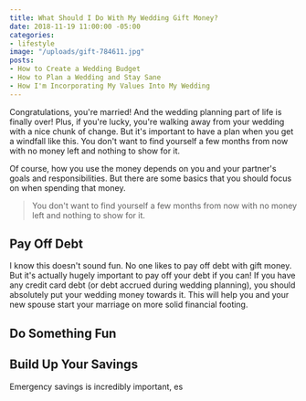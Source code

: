 ```yaml
---
title: What Should I Do With My Wedding Gift Money?
date: 2018-11-19 11:00:00 -05:00
categories:
- lifestyle
image: "/uploads/gift-784611.jpg"
posts:
- How to Create a Wedding Budget
- How to Plan a Wedding and Stay Sane
- How I'm Incorporating My Values Into My Wedding
---
```


Congratulations, you're married! And the wedding planning part of life is finally over! Plus, if you're lucky, you're walking away from your wedding with a nice chunk of change. But it's important to have a plan when you get a windfall like this. You don't want to find yourself a few months from now with no money left and nothing to show for it.

Of course, how you use the money depends on you and your partner's goals and responsibilities. But there are some basics that you should focus on when spending that money.

> You don't want to find yourself a few months from now with no money left and nothing to show for it.

## Pay Off Debt

I know this doesn't sound fun. No one likes to pay off debt with gift money. But it's actually hugely important to pay off your debt if you can! If you have any credit card debt (or debt accrued during wedding planning), you should absolutely put your wedding money towards it. This will help you and your new spouse start your marriage on more solid financial footing.

## Do Something Fun

## Build Up Your Savings

Emergency savings is incredibly important, es